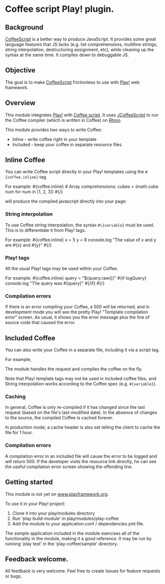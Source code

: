 # Coffee script Play! plugin.

## Background

[CoffeeScript](http://jashkenas.github.com/coffee-script/) is a better way to produce JavaScript.  It provides some great language features that JS lacks (e.g. list comprehensions, multiline strings, string interpolation, destructuring assignment, etc), while cleaning up the syntax at the same time.  It compiles down to debuggable JS. 

## Objective

The goal is to make [CoffeeScript](http://jashkenas.github.com/coffee-script/) frictionless to use with [Play!](http://www.playframework.org) web framework.

## Overview 

This module integrates [Play!](http://www.playframework.org) with [Coffee script](http://jashkenas.github.com/coffee-script/).  It uses [JCoffeeScript](https://github.com/yeungda/jcoffeescript) to run the Coffee compiler (which is written in Coffee) on [Rhino](http://www.mozilla.org/rhino/).

This module provides two ways to write Coffee: 

*   Inline - write coffee right in your template
*   Included - keep your coffee in separate resource files

## Inline Coffee

You can write Coffee script directly in your Play! templates using the `#{coffee.inline}` tag.

For example:
    #{coffee.inline}
    # Array comprehensions:
    cubes = (math.cube num for num in [1, 2, 3])
    #{/}

will produce the compiled javascript directly into your page:
    <script type="text/javascript">
    (function() {
      var cubes;
      cubes = (function() {
        var _i, _len, _results;
        _results = [];
        for (_i = 0, _len = list.length; _i < _len; _i++) {
          num = list[_i];
          _results.push(math.cube(num));
        }
        return _results;
      })();
    }).call(this);
    </script>

### String interpolation

To use Coffee string interpolation, the syntax `#\{variable}` must be used.  This is to differentiate it from Play! tags.  

For example:
    #{coffee.inline}
    x = 5
    y = 8
    console.log "The value of x and y are #\{x} and #\{y}"
    #{/}

### Play! tags

All the usual Play! tags may be used within your Coffee.

For example:
    #{coffee.inline}
    query = "${query.raw()}"
    #{if logQuery} 
    console.log "The query was #\{query}"
    #{/if}
    #{/}

### Compilation errors

If there is an error compiling your Coffee, a 500 will be returned, and in development mode you will see the pretty Play! "Template compilation error" screen.  As usual, it shows you the error message plus the line of source code that caused the error.  

## Included Coffee

You can also write your Coffee in a separate file, including it via a script tag.

For example,
    <script type="text/javascript" href="@{'/public/javascripts/sample.coffee'}"></script>

The module handles the request and compiles the coffee on the fly.  

Note that Play! template tags may not be used in included coffee files, and String interpolation works according to the Coffee spec (e.g. `#{variable}`).  

### Caching

In general, Coffee is only re-compiled if it has changed since the last request (based on the file's last-modified date).  In the absence of changes to the source, the compiled Coffee is cached forever.

In production mode, a cache header is also set telling the client to cache the file for 1 hour.

### Compilation errors

A compilation error in an included file will cause the error to be logged and will return 500.  If the developer visits the resource link directly, he can see the useful compilation error screen showing the offending line.

## Getting started

This module is not yet on www.playframework.org.  

To use it in your Play! project:

1. Clone it into your play/modules directory
2. Run 'play build-module' in play/modules/play-coffee
3. Add the module to your application.conf / dependencies.yml file.

The *sample* application included in the module exercises all of the functionality in the module, making it a good reference.  It may be run by running 'play test' in the 'play-coffee/sample' directory.

## Feedback welcome. 

All feedback is very welcome.  Feel free to create Issues for feature requests or bugs.  